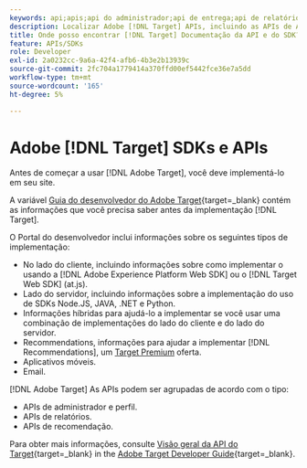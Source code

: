 ```yaml
---
keywords: api;apis;api do administrador;api de entrega;api de relatórios;api de perfil
description: Localizar Adobe [!DNL Target] APIs, incluindo as APIs de Administrador, Entrega, Relatórios e Perfil.
title: Onde posso encontrar [!DNL Target] Documentação da API e do SDK?
feature: APIs/SDKs
role: Developer
exl-id: 2a0232cc-9a6a-42f4-afb6-4b3e2b13939c
source-git-commit: 2fc704a1779414a370ffd00ef5442fce36e7a5dd
workflow-type: tm+mt
source-wordcount: '165'
ht-degree: 5%

---
```


# Adobe [!DNL Target] SDKs e APIs

Antes de começar a usar [!DNL Adobe Target], você deve implementá-lo em seu site.

A variável [Guia do desenvolvedor do Adobe Target](https://experienceleague.adobe.com/docs/target-dev/developer/overview.html?lang=pt-BR){target=_blank} contém as informações que você precisa saber antes da implementação [!DNL Target].

O Portal do desenvolvedor inclui informações sobre os seguintes tipos de implementação:

* No lado do cliente, incluindo informações sobre como implementar o usando a [!DNL Adobe Experience Platform Web SDK] ou o [!DNL Target Web SDK] (at.js).
* Lado do servidor, incluindo informações sobre a implementação do uso de SDKs Node.JS, JAVA, .NET e Python.
* Informações híbridas para ajudá-lo a implementar se você usar uma combinação de implementações do lado do cliente e do lado do servidor.
* Recommendations, informações para ajudar a implementar [!DNL Recommendations], um [Target Premium](/help/main/c-intro/intro.md#premium) oferta.
* Aplicativos móveis.
* Email.

[!DNL Adobe Target] As APIs podem ser agrupadas de acordo com o tipo:

* APIs de administrador e perfil.
* APIs de relatórios.
* APIs de recomendação.

Para obter mais informações, consulte [Visão geral da API do Target](https://experienceleague.adobe.com/docs/target-dev/developer/implementation/before-implement/considerations-before-you-implement-target.html){target=_blank} in the [Adobe Target Developer Guide](https://experienceleague.adobe.com/docs/target-dev/developer/overview.html?lang=en){target=_blank}.

